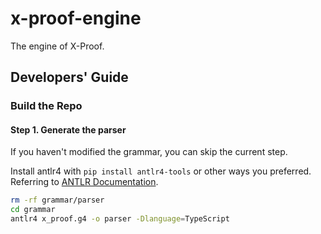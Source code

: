 # x-proof-engine

The engine of X-Proof.

## Developers' Guide

### Build the Repo

#### Step 1. Generate the parser

If you haven't modified the grammar, you can skip the current step.

Install antlr4 with `pip install antlr4-tools` or other ways you preferred. Referring to [ANTLR Documentation](https://www.antlr.org/).

```bash
rm -rf grammar/parser
cd grammar
antlr4 x_proof.g4 -o parser -Dlanguage=TypeScript
```
